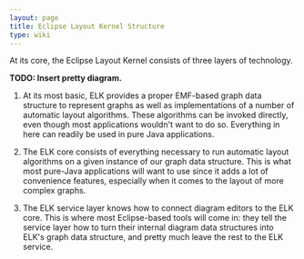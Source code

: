 ```yaml
---
layout: page
title: Eclipse Layout Kernel Structure
type: wiki
---
```

At its core, the Eclipse Layout Kernel consists of three layers of technology.

**TODO: Insert pretty diagram.**

1. At its most basic, ELK provides a proper EMF-based graph data structure to represent graphs as well as implementations of a number of automatic layout algorithms. These algorithms can be invoked directly, even though most applications wouldn't want to do so. Everything in here can readily be used in pure Java applications.

1. The ELK core consists of everything necessary to run automatic layout algorithms on a given instance of our graph data structure. This is what most pure-Java applications will want to use since it adds a lot of convenience features, especially when it comes to the layout of more complex graphs.

1. The ELK service layer knows how to connect diagram editors to the ELK core. This is where most Eclipse-based tools will come in: they tell the service layer how to turn their internal diagram data structures into ELK's graph data structure, and pretty much leave the rest to the ELK service.
